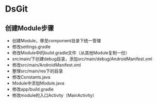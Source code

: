 # DsGit

## 创建Module步骤
* 创建Module，移至component目录下统一管理
* 修改settings.gradle
* 修改Module中的build.gradle文件（从其他Module复制一份）
* src/main/下创建debug目录，添加src/main/debug/AndroidManifest.xml
* 修改src/main/AndroidManifest.xml
* 整理src/main/res下的目录
* 修改Constants.java
* Module中添加Module.java
* 修改app/build.gradle
* 修改module的入口Activity（MainActivity）